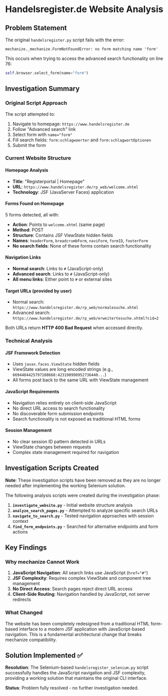 # Handelsregister.de Website Analysis

## Problem Statement

The original `handelsregister.py` script fails with the error:

```
mechanize._mechanize.FormNotFoundError: no form matching name 'form'
```

This occurs when trying to access the advanced search functionality on line 76:

```python
self.browser.select_form(name="form")
```

## Investigation Summary

### Original Script Approach

The script attempted to:

1. Navigate to homepage: `https://www.handelsregister.de`
2. Follow "Advanced search" link
3. Select form with `name="form"`
4. Fill search fields: `form:schlagwoerter` and `form:schlagwortOptionen`
5. Submit the form

### Current Website Structure

#### Homepage Analysis

- **Title**: "Registerportal | Homepage"
- **URL**: `https://www.handelsregister.de/rp_web/welcome.xhtml`
- **Technology**: JSF (JavaServer Faces) application

#### Forms Found on Homepage

5 forms detected, all with:

- **Action**: Points to `welcome.xhtml` (same page)
- **Method**: POST
- **Structure**: Contains JSF ViewState hidden fields
- **Names**: `headerForm`, `breadcrumbForm`, `naviForm`, `formID`, `footerForm`
- **No search fields**: None of these forms contain search functionality

#### Navigation Links

- **Normal search**: Links to `#` (JavaScript-only)
- **Advanced search**: Links to `#` (JavaScript-only)
- **All menu links**: Either point to `#` or external sites

#### Target URLs (provided by user)

- Normal search: `https://www.handelsregister.de/rp_web/normalesuche.xhtml`
- Advanced search: `https://www.handelsregister.de/rp_web/erweitertesuche.xhtml?cid=2`

Both URLs return **HTTP 400 Bad Request** when accessed directly.

### Technical Analysis

#### JSF Framework Detection

- Uses `javax.faces.ViewState` hidden fields
- ViewState values are long encoded strings (e.g., `6694484425797108668:423198998952736440...`)
- All forms post back to the same URL with ViewState management

#### JavaScript Requirements

- Navigation relies entirely on client-side JavaScript
- No direct URL access to search functionality
- No discoverable form submission endpoints
- Search functionality is not exposed as traditional HTML forms

#### Session Management

- No clear session ID pattern detected in URLs
- ViewState changes between requests
- Complex state management required for navigation

## Investigation Scripts Created

**Note**: These investigation scripts have been removed as they are no longer needed after implementing the working Selenium solution.

The following analysis scripts were created during the investigation phase:

1. **`investigate_website.py`** - Initial website structure analysis
2. **`analyze_search_pages.py`** - Attempted to analyze specific search URLs
3. **`navigate_to_search.py`** - Tested navigation approaches with session context
4. **`find_form_endpoints.py`** - Searched for alternative endpoints and form actions

## Key Findings

### Why mechanize Cannot Work

1. **JavaScript Navigation**: All search links use JavaScript (`href="#"`)
2. **JSF Complexity**: Requires complex ViewState and component tree management
3. **No Direct Access**: Search pages reject direct URL access
4. **Client-Side Routing**: Navigation handled by JavaScript, not server redirects

### What Changed

The website has been completely redesigned from a traditional HTML form-based interface to a modern JSF application with JavaScript-based navigation. This is a fundamental architectural change that breaks mechanize compatibility.

## Solution Implemented ✅

**Resolution**: The Selenium-based `handelsregister_selenium.py` script successfully handles the JavaScript navigation and JSF complexity, providing a working solution that maintains the original CLI interface.

**Status**: Problem fully resolved - no further investigation needed.
